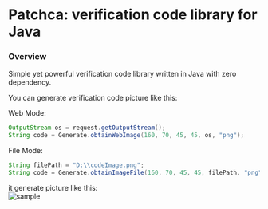 #   Patchca: verification code library for Java

### Overview

Simple yet powerful verification code library written in Java with zero dependency.

You can generate verification code picture like this:

Web Mode:
```java
OutputStream os = request.getOutputStream();
String code = Generate.obtainWebImage(160, 70, 45, 45, os, "png");
```

File Mode:
```java
String filePath = "D:\\codeImage.png";
String code = Generate.obtainImageFile(160, 70, 45, 45, filePath, "png");
```

it generate picture like this:    
![sample](https://oss.myann.cn/static/img/github/codeImage.png)

